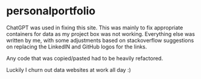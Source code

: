 # personalportfolio
ChatGPT was used in fixing this site. This was mainly to fix appropriate containers for data as my project box was not working.
Everything else was written by me, with some adjustments based on stackoverflow suggestions on replacing the LinkedIN and GitHub logos for the links.

Any code that was copied/pasted had to be heavily refactored.

Luckily I churn out data websites at work all day :)

